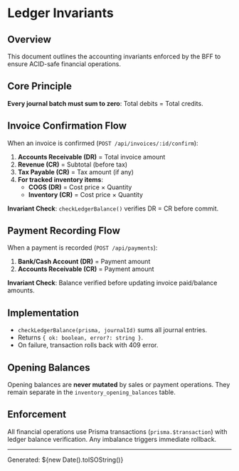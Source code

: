 # Ledger Invariants

## Overview

This document outlines the accounting invariants enforced by the BFF to ensure ACID-safe financial operations.

## Core Principle

**Every journal batch must sum to zero**: Total debits = Total credits.

## Invoice Confirmation Flow

When an invoice is confirmed (`POST /api/invoices/:id/confirm`):

1. **Accounts Receivable (DR)** = Total invoice amount
2. **Revenue (CR)** = Subtotal (before tax)
3. **Tax Payable (CR)** = Tax amount (if any)
4. **For tracked inventory items**:
   - **COGS (DR)** = Cost price × Quantity
   - **Inventory (CR)** = Cost price × Quantity

**Invariant Check**: `checkLedgerBalance()` verifies DR = CR before commit.

## Payment Recording Flow

When a payment is recorded (`POST /api/payments`):

1. **Bank/Cash Account (DR)** = Payment amount
2. **Accounts Receivable (CR)** = Payment amount

**Invariant Check**: Balance verified before updating invoice paid/balance amounts.

## Implementation

- `checkLedgerBalance(prisma, journalId)` sums all journal entries.
- Returns `{ ok: boolean, error?: string }`.
- On failure, transaction rolls back with 409 error.

## Opening Balances

Opening balances are **never mutated** by sales or payment operations. They remain separate in the `inventory_opening_balances` table.

## Enforcement

All financial operations use Prisma transactions (`prisma.$transaction`) with ledger balance verification. Any imbalance triggers immediate rollback.

---
Generated: ${new Date().toISOString()}
